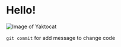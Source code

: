 # Hello!

![Image of Yaktocat](https://octodex.github.com/images/yaktocat.png)


`git commit` for add message to change code
